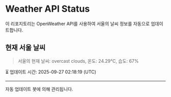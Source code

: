 
# Weather API Status

이 리포지토리는 OpenWeather API를 사용하여 서울의 날씨 정보를 자동으로 업데이트합니다.

## 현재 서울 날씨
> 서울의 현재 날씨: overcast clouds, 온도: 24.29°C, 습도: 67%

⏳ 업데이트 시간: 2025-09-27 02:18:19 (UTC)

---
자동 업데이트 봇에 의해 관리됩니다.
